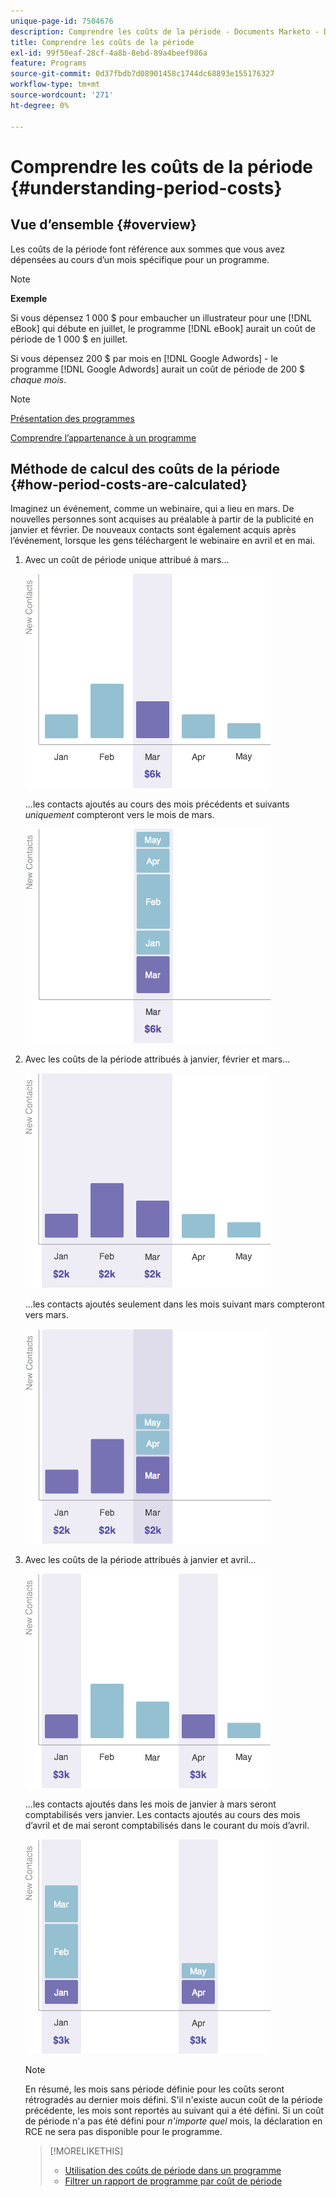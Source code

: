 ```yaml
---
unique-page-id: 7504676
description: Comprendre les coûts de la période - Documents Marketo - Documentation du produit
title: Comprendre les coûts de la période
exl-id: 99f50eaf-28cf-4a8b-8ebd-89a4beef986a
feature: Programs
source-git-commit: 0d37fbdb7d08901458c1744dc68893e155176327
workflow-type: tm+mt
source-wordcount: '271'
ht-degree: 0%

---
```


# Comprendre les coûts de la période {#understanding-period-costs}

## Vue d’ensemble {#overview}

Les coûts de la période font référence aux sommes que vous avez dépensées au cours d’un mois spécifique pour un programme.

>[!NOTE]
>
>**Exemple**
>
>Si vous dépensez 1 000 $ pour embaucher un illustrateur pour une [!DNL eBook] qui débute en juillet, le programme [!DNL eBook] aurait un coût de période de 1 000 $ en juillet.
>
>Si vous dépensez 200 $ par mois en [!DNL Google Adwords] - le programme [!DNL Google Adwords] aurait un coût de période de 200 $ _chaque mois_.

>[!NOTE]
>
>[Présentation des programmes](/help/marketo/product-docs/core-marketo-concepts/programs/creating-programs/understanding-programs.md)
>
>[Comprendre l’appartenance à un programme](/help/marketo/product-docs/core-marketo-concepts/programs/creating-programs/understanding-program-membership.md)

## Méthode de calcul des coûts de la période {#how-period-costs-are-calculated}

Imaginez un événement, comme un webinaire, qui a lieu en mars. De nouvelles personnes sont acquises au préalable à partir de la publicité en janvier et février. De nouveaux contacts sont également acquis après l’événement, lorsque les gens téléchargent le webinaire en avril et en mai.

1. Avec un coût de période unique attribué à mars...

   ![](assets/graph1.png)

   ...les contacts ajoutés au cours des mois précédents et suivants *uniquement* compteront vers le mois de mars.

   ![](assets/graph2.png)

1. Avec les coûts de la période attribués à janvier, février et mars...

   ![](assets/graph3.png)

   ...les contacts ajoutés seulement dans les mois suivant mars compteront vers mars.

   ![](assets/graph4.png)

1. Avec les coûts de la période attribués à janvier et avril...

   ![](assets/graph5.png)

   ...les contacts ajoutés dans les mois de janvier à mars seront comptabilisés vers janvier. Les contacts ajoutés au cours des mois d’avril et de mai seront comptabilisés dans le courant du mois d’avril.

   ![](assets/graph6.png)

   >[!NOTE]
   >
   >En résumé, les mois sans période définie pour les coûts seront rétrogradés au dernier mois défini. S&#39;il n&#39;existe aucun coût de la période précédente, les mois sont reportés au suivant qui a été défini. Si un coût de période n&#39;a pas été défini pour _n&#39;importe quel_ mois, la déclaration en RCE ne sera pas disponible pour le programme.

   >[!MORELIKETHIS]
   >
   >* [Utilisation des coûts de période dans un programme](/help/marketo/product-docs/core-marketo-concepts/programs/working-with-programs/using-period-costs-in-a-program.md)
   >* [Filtrer un rapport de programme par coût de période](/help/marketo/product-docs/core-marketo-concepts/programs/program-performance-report/filter-a-program-report-by-period-cost.md)
